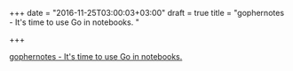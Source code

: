 +++
date = "2016-11-25T03:00:03+03:00"
draft = true
title = "gophernotes - It's time to use Go in notebooks. "

+++

<p><a href="https://t.co/pwuo6ciD1j">gophernotes - It's time to use Go in notebooks. </a></p>

